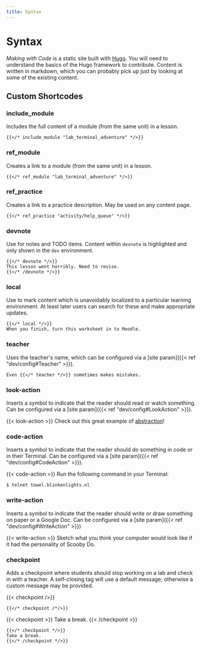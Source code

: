 ```yaml
---
title: Syntax
---
```


# Syntax

*Making with Code* is a static site built with [Hugo](https://gohugo.io/). You
will need to understand the basics of the Hugo framework to contribute. 
Content is written in markdown, which you can probably pick up just by looking at 
some of the existing content.

## Custom Shortcodes

### include_module

Includes the full content of a module (from the same unit) in a lesson.

```
{{</* include_module "lab_terminal_adventure" */>}}
```

### ref_module

Creates a link to a module (from the same unit) in a lesson.

```
{{</* ref_module "lab_terminal_adventure" */>}}
```

### ref_practice

Creates a link to a practice description. May be used on any content page. 

```
{{</* ref_practice "activity/help_queue" */>}}
```


### devnote

Use for notes and TODO items. Content within `devnote` is highlighted and only
shown in the `dev` environment. 

```
{{</* devnote */>}}
This lesson went horribly. Need to revise.
{{</* /devnote */>}}
```

### local

Use to mark content which is unavoidably localized to a particular learning
environment. At least later users can search for these and make appropriate
updates. 

```
{{</* local */>}}
When you finish, turn this worksheet in to Moodle. 
```

### teacher
Uses the teacher's name, which can be configured via a 
[site param]({{< ref "dev/config#Teacher" >}}). 
```
Even {{</* teacher */>}} sometimes makes mistakes. 
```

### look-action
Inserts a symbol to indicate that the reader should read or watch something.
Can be configured via a [site param]({{< ref "dev/config#LookAction" >}}).

{{< look-action >}} Check out this great example of [abstraction](https://www.youtube.com/watch?v=oHg5SJYRHA0)!

### code-action
Inserts a symbol to indicate that the reader should do something in code or in their Terminal.
Can be configured via a [site param]({{< ref "dev/config#CodeAction" >}}).

{{< code-action >}} Run the following command in your Terminal:
```
$ telnet towel.blinkenlights.nl
```

### write-action
Inserts a symbol to indicate that the reader should write or draw something on paper or a Google Doc.
Can be configured via a [site param]({{< ref "dev/config#WriteAction" >}})

{{< write-action >}} Sketch what you think your computer would look like if it had the personality of Scooby Do.

### checkpoint

Adds a checkpoint where students should stop working on a lab and check in with
a teacher. A self-closing tag will use a default message; otherwise a custom
message may be provided. 

{{< checkpoint />}}

```
{{</* checkpoint /*/>}}
```

{{< checkpoint >}}
Take a break.
{{< /checkpoint >}}

```
{{</* checkpoint */>}}
Take a break.
{{</* /checkpoint */>}}
```
